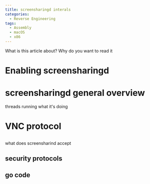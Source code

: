 ```yaml
---
title: screensharingd interals
categories:
  - Reverse Engineering
tags:
  - Assembly
  - macOS
  - x86
---
```


What is this article about? Why do you want to read it

# Enabling screensharingd



# screensharingd general overview

threads running what it's doing

# VNC protocol

##

what does screensharind accept

## security protocols

## go code

